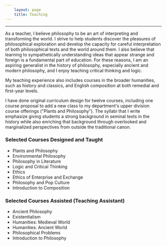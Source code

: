 ```yaml
---
    layout: page
    title: Teaching
---
```

---

As a teacher, I believe philosophy to be an art of interpreting and transforming the world. I strive to help students discover the pleasures of philosophical exploration and develop the capacity for careful interpretation of both philosophical texts and the world around them. I also believe that learning to sympathetically understanding ideas that appear strange and foreign is a fundamental part of education. For these reasons, I am an aspiring generalist in the history of philosophy, especially ancient and modern philosophy, and I enjoy teaching critical thinking and logic.

My teaching experience also includes courses in the broader humanities, such as history and classics, and English composition at both remedial and first-year levels.

I have done original curriculum design for twelve courses, including one course proposal to add a new class to my department's upper division course offerings ("Plants and Philosophy"). The syllabi that I write emphasize giving students a strong background in seminal texts in the history while also enriching that background through overlooked and marginalized perspectives from outside the traditional canon.

### Selected Courses Designed and Taught
- Plants and Philosophy
- Environmental Philosophy
- Philosophy in Literature
- Logic and Critical Thinking
- Ethics
- Ethics of Enterprise and Exchange
- Philosophy and Pop Culture
- Introduction to Composition

### Selected Courses Assisted (Teaching Assistant)
- Ancient Philosophy
- Existentialism
- Humanities: Medieval World
- Humanities: Ancient World
- Philosophical Problems
- Introduction to Philosophy
